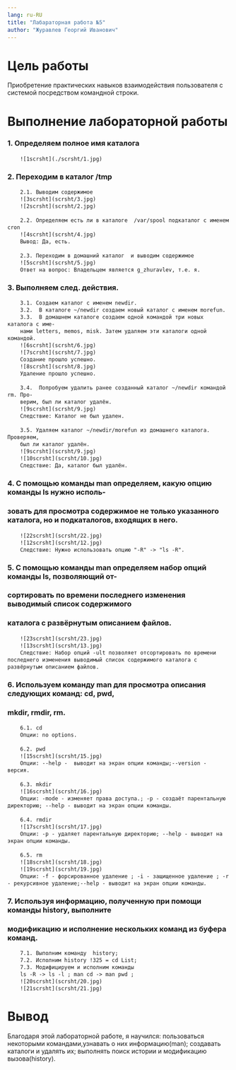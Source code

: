 ```yaml
---
lang: ru-RU
title: "Лабараторная работа №5"
author: "Журавлев Георгий Иванович"
---
```


# Цель работы
Приобретение практических навыков взаимодействия пользователя с системой посредством командной строки.

# Выполнение лабораторной работы

### 1. Определяем полное имя каталога

        ![1scrsht](./scrsht/1.jpg)

### 2. Переходим в каталог /tmp

        2.1. Выводим содержимое
        ![3scrsht](scrsht/3.jpg)
        ![2scrsht](scrsht/2.jpg)

        2.2. Определяем есть ли в каталоге  /var/spool подкаталог с именем cron
        ![4scrsht](scrsht/4.jpg)
        Вывод: Да, есть.

        2.3. Переходим в домашний каталог  и выводим содержимое
        ![5scrsht](scrsht/5.jpg)
        Ответ на вопрос: Владельцем является g_zhuravlev, т.е. я.

### 3. Выполняем след. действия.

        3.1. Создаем каталог с именем newdir.
        3.2.  В каталоге ~/newdir создаем новый каталог с именем morefun.
        3.3.  В домашнем каталоге создаем одной командой три новых каталога с име-
        нами letters, memos, misk. Затем удаляем эти каталоги одной командой.
        ![6scrsht](scrsht/6.jpg)
        ![7scrsht](scrsht/7.jpg)
        Создание прошло успешно.
        ![8scrsht](scrsht/8.jpg)
        Удаление прошло успешно.

        3.4.  Попробуем удалить ранее созданный каталог ~/newdir командой rm. Про-
        верим, был ли каталог удалён.
        ![9scrsht](scrsht/9.jpg)
        Следствие: Каталог не был удален.

        3.5. Удаляем каталог ~/newdir/morefun из домашнего каталога. Проверяем,
        был ли каталог удалён.
        ![9scrsht](scrsht/9.jpg)
        ![10scrsht](scrsht/10.jpg)
        Следствие: Да, каталог был удалён.

### 4. С помощью команды man определяем, какую опцию команды ls нужно исполь-
###    зовать для просмотра содержимое не только указанного каталога, но  и подкаталогов, входящих в него.
        ![22scrsht](scrsht/22.jpg)
        ![12scrsht](scrsht/12.jpg)
        Следствие: Нужно использовать опцию "-R" -> "ls -R".

### 5.  С помощью команды man определяем набор опций команды ls, позволяющий от-
###     сортировать по времени последнего изменения выводимый список содержимого
###     каталога с развёрнутым описанием файлов.
        ![23scrsht](scrsht/23.jpg)
        ![13scrsht](scrsht/13.jpg)
        Следствие: Набор опций -ult позволяет отсортировать по времени последнего изменения выводимый список содержимого каталога с развёрнутым описанием файлов.

### 6. Используем команду man для просмотра описания следующих команд: cd, pwd,
###    mkdir, rmdir, rm.
        6.1. cd
        Опции: no options.

        6.2. pwd
        ![15scrsht](scrsht/15.jpg)
        Опции: --help -  выводит на экран опции команды;--version - версия.

        6.3. mkdir
        ![16scrsht](scrsht/16.jpg)
        Опции: -mode - изменяет права доступа.; -p - создаёт парентальную директорию; --help - выводит на экран опции команды.

        6.4. rmdir
        ![17scrsht](scrsht/17.jpg)
        Опции: -p - удаляет парентальную директорию; --help - выводит на экран опции команды.

        6.5. rm
        ![18scrsht](scrsht/18.jpg)
        ![19scrsht](scrsht/19.jpg)
        Опции: -f - форсированное удаление ; -i - защищенное удаление ; -r - рекурсивное удаление;--help - выводит на экран опции команды.

### 7. Используя информацию, полученную при помощи команды history, выполните
### модификацию и исполнение нескольких команд из буфера команд.

        7.1. Выполним команду  history;  
        7.2. Исполним history !325 = cd List;
        7.3. Модифицируем и исполним команды
        ls -R -> ls -l ; man cd -> man pwd ;
        ![20scrsht](scrsht/20.jpg)
        ![21scrsht](scrsht/21.jpg)

# Вывод
Благодаря этой лабораторной работе, я научился: пользоваться некоторыми командами,узнавать о них информацию(man); создавать каталоги и удалять их; выполнять поиск истории и модификацию вызова(history).
